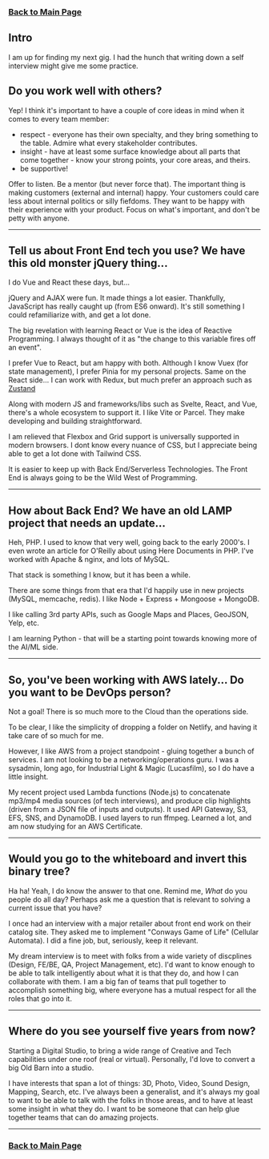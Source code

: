 ### [Back to Main Page](README.md)

## Intro

I am up for finding my next gig.  I had the hunch that writing down a self interview might give me some practice.

## Do you work well with others?

Yep! I think it's important to have a couple of core ideas in mind when it comes to every team member:

* respect - everyone has their own specialty, and they bring something to the table.  Admire what every stakeholder contributes.
* insight - have at least some surface knowledge about all parts that come together - know your strong points, your core areas, and theirs.
* be supportive!

Offer to listen.  Be a mentor (but never force that).  The important thing is making customers (external and internal) happy.  Your customers could care less about internal politics or silly fiefdoms.  They want to be happy with their experience with your product.  Focus on what's important, and don't be petty with anyone.

----

## Tell us about Front End tech you use?  We have this old monster jQuery thing...

I do Vue and React these days, but...

jQuery and AJAX were fun.  It made things a lot easier.  Thankfully, JavaScript has really caught up (from ES6 onward).  It's still something I could refamiliarize with, and get a lot done.

The big revelation with learning React or Vue is the idea of Reactive Programming.  I always thought of it as "the change to this variable fires off an event".

I prefer Vue to React, but am happy with both.  Although I know Vuex (for state management), I prefer Pinia for my personal projects. Same on the React side... I can work with Redux, but much prefer an approach such as [Zustand](https://zustand.surge.sh/)

Along with modern JS and frameworks/libs such as Svelte, React, and Vue, there's a whole ecosystem to support it. I like Vite or Parcel.  They make developing and building straightforward.

I am relieved that Flexbox and Grid support is universally supported in modern browsers. I dont know every nuance of CSS, but I appreciate being able to get a lot done with Tailwind CSS.

It is easier to keep up with Back End/Serverless Technologies.  The Front End is always going to be the Wild West of Programming.

----


## How about Back End?  We have an old LAMP project that needs an update...

Heh, PHP.  I used to know that very well, going back to the early 2000's.  I even wrote an article for O'Reilly about using Here Documents in PHP.  I've worked with Apache & nginx, and lots of MySQL.

That stack is something I know, but it has been a while.  

There are some things from that era that I'd happily use in new projects (MySQL, memcache, redis).  I like Node + Express + Mongoose + MongoDB.

I like calling 3rd party APIs, such as Google Maps and Places, GeoJSON, Yelp, etc.

I am learning Python - that will be a starting point towards knowing more of the AI/ML side.

----

## So, you've been working with AWS lately...  Do you want to be DevOps person?

Not a goal! There is so much more to the Cloud than the operations side.

To be clear, I like the simplicity of dropping a folder on Netlify, and having it take care of so much for me.

However, I like AWS from a project standpoint - gluing together a bunch of services.  I am not looking to be a networking/operations guru.  I was a sysadmin, long ago, for Industrial Light & Magic (Lucasfilm), so I do have a little insight.

My recent project used Lambda functions (Node.js) to concatenate mp3/mp4 media sources (of tech interviews), and produce clip highlights (driven from a JSON file of inputs and outputs). It used API Gateway, S3, EFS, SNS, and DynamoDB.  I used layers to run ffmpeg.  Learned a lot, and am now studying for an AWS Certificate.

----

## Would you go to the whiteboard and invert this binary tree?

Ha ha!  Yeah, I do know the answer to that one.  Remind me, *What* do you people do all day?  Perhaps ask me a question that is relevant to solving a current issue that you have?

I once had an interview with a major retailer about front end work on their catalog site.  They asked me to implement "Conways Game of Life" (Cellular Automata).  I did a fine job, but, seriously, keep it relevant.

My dream interview is to meet with folks from a wide variety of discplines (Design, FE/BE, QA, Project Management, etc).  I'd want to know enough to be able to talk intelligently about what it is that they do, and how I can collaborate with them.  I am a big fan of teams that pull together to accomplish something big, where everyone has a mutual respect for all the roles that go into it.

----

## Where do you see yourself five years from now?

Starting a Digital Studio, to bring a wide range of Creative and Tech capabilities under one roof (real or virtual).  Personally, I'd love to convert a big Old Barn into a studio.

I have interests that span a lot of things: 3D, Photo, Video, Sound Design, Mapping, Search, etc.  I've always been a generalist, and it's always my goal to want to be able to talk with the folks in those areas, and to have at least some insight in what they do.  I want to be someone that can help glue together teams that can do amazing projects.

----

### [Back to Main Page](README.md)